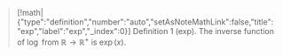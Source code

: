 > [!math|{"type":"definition","number":"auto","setAsNoteMathLink":false,"title":"exp","label":"exp","_index":0}] Definition 1 (exp).
> The inverse function of $\log$ from $\mathbb{R} \to \mathbb{R}^{+}$ is $\exp(x)$.

